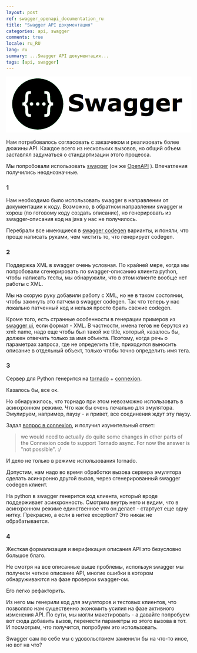 ```yaml
---
layout: post
ref: swagger_openapi_documentation_ru
title: "Swagger API документация"
categories: api, swagger
comments: true
locale: ru_RU
lang: ru
summary: ...Swagger API документация...
tags: [api, swagger]
---
```


![](/images/swagger.png)

Нам потребовалось согласовать с заказчиком и реализовать более дюжины API.
Каждое всего из нескольких вызовов, но общий объем заставлял задуматься о стандартизации этого процесса.

Мы попробовали использовать [swagger](http://swagger.io) (он же [OpenAPI](http://swagger.io/specification/) ).
Впечатления получились неоднозначные.

### 1
Нам необходимо было использовать swagger в направлении от документации к коду. Возможно, в обратном направлении
swagger и хорош (по готовому коду создать описание), но генерировать из swagger-описания код на java у нас не получилось.

Перебрали все имеющиеся в [swagger codegen](http://swagger.io/swagger-codegen/) варианты, и поняли, что проще написать
руками, чем чистить то, что генерирует codegen.

### 2
Поддержка XML в swagger очень условная. По крайней мере, когда мы попробовали сгенерировать по swagger-описанию
клиента python, чтобы написать тесты, мы обнаружили, что в этом клиенте вообще нет работы с XML.

Мы на скорую руку добавили работу с XML, но не в таком состоянии, чтобы закинуть это патчем в
swagger codegen.
Так что теперь у нас локально патченный код и нельзя просто брать свежие codegen.

Кроме того, есть странные особенности в генерации примеров из [swagger ui](http://swagger.io/swagger-ui/), если формат - XML.
В частности, имена тегов не берутся из xml: name, надо еще чтобы был такой же title, который, казалось бы,
должен отвечать только за имя объекта. Поэтому, когда речь о параметрах запроса, где не определить title,
приходится выносить описание в отдельный объект, только чтобы точно определить имя тега.

### 3
Сервер для Python генерится на [tornado](http://www.tornadoweb.org/en/stable/) +
[connexion](https://pypi.python.org/pypi/connexion).

Казалось бы, все ок.

Но обнаружилось, что торнадо при этом невозможно использовать в асинхронном режиме.
Что как бы очень печально для эмулятора. Эмулируем, например, паузу - и привет, все соединения ждут эту паузу.

Задал [вопрос в connexion](http://stackoverflow.com/questions/39172530/async-in-connexion-swagger-codegen-python-server-using-tornado/40628331#40628331),
и получил изумительный ответ:

> we would need to actually do quite some changes in other parts of the
> Connexion code to support Tornado async.
> For now the answer is "not possible". :/

И дело не только в режиме использования tornado.

Допустим, нам надо во время обработки вызова сервера эмулятора сделать асинхронно другой вызов, через
сгенерированный swagger codegen клиент.

На python в swagger генерится код клиента, который вроде поддерживает асинхронность.
Смотрим внутрь него и видим, что в асинхронном режиме единственное что он делает - стартует еще одну нитку.
Прекрасно, а если в нитке exception? Это никак не обрабатывается.

### 4
Жесткая формализация и верификация описания API это безусловно большое благо.

Не смотря на все описанные выше проблемы, используя swagger мы получили четкое описание API, многие ошибки в котором
обнаруживаются на фазе проверки swagger-ом.

Его легко рефакторить.

Из него мы генерили код для эмуляторов и тестовых клиентов, что позволяло нам существенно экономить усилия на фазе
активного изменения API.
По сути, мы могли макетировать - а давайте попробуем вот сюда добавить вызов, перенести параметры из этого вызова в тот.
И посмотрим, что получится, попробуем это использовать.

Swagger сам по себе мы с удовольствием заменили бы на что-то иное, но вот на что?


